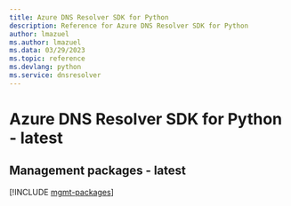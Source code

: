 ```yaml
---
title: Azure DNS Resolver SDK for Python
description: Reference for Azure DNS Resolver SDK for Python
author: lmazuel
ms.author: lmazuel
ms.data: 03/29/2023
ms.topic: reference
ms.devlang: python
ms.service: dnsresolver
---
```

# Azure DNS Resolver SDK for Python - latest

## Management packages - latest
[!INCLUDE [mgmt-packages](dns-resolver-mgmt-index.md)]